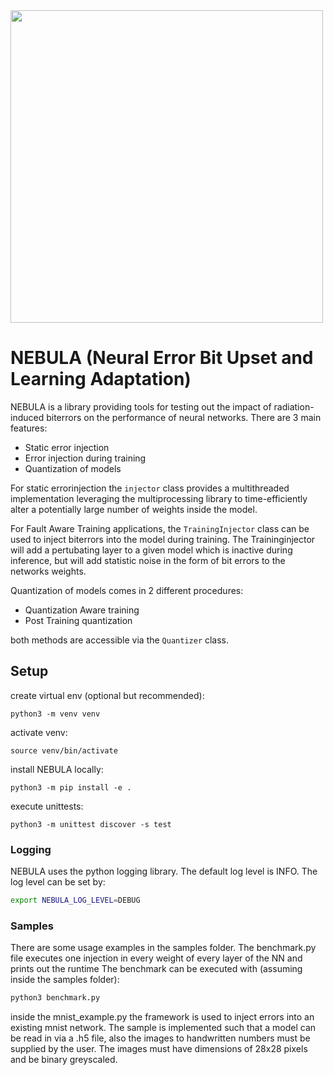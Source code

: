 <img src="https://github.com/user-attachments/assets/0a09265f-17f7-4ac2-b405-72ce12dd21f5" height="500px">

# NEBULA (Neural Error Bit Upset and Learning Adaptation)
NEBULA is a library providing tools for testing out the impact of radiation-induced biterrors
on the performance of neural networks.
There are 3 main features:
- Static error injection
- Error injection during training
- Quantization of models

For static errorinjection the `injector` class provides a multithreaded implementation
leveraging the multiprocessing library to time-efficiently alter a potentially large number of weights
inside the model.

For Fault Aware Training applications, the `TrainingInjector` class can be used to inject biterrors into
the model during training. The Traininginjector will add a pertubating layer to a given model which
is inactive during inference, but will add statistic noise in the form of bit errors to the networks weights.

Quantization of models comes in 2 different procedures:
- Quantization Aware training
- Post Training quantization

both methods are accessible via the `Quantizer` class.


## Setup
create virtual env (optional but recommended):
```(bash)
python3 -m venv venv
```

activate venv:
```(bash)
source venv/bin/activate
```

install NEBULA locally:
```(bash)
python3 -m pip install -e .
```

execute unittests:
```(bash)
python3 -m unittest discover -s test
```

### Logging
NEBULA uses the python logging library. The default log level is INFO.
The log level can be set by:
```bash
export NEBULA_LOG_LEVEL=DEBUG
```


### Samples
There are some usage examples in the samples folder.
The benchmark.py file executes one injection in every weight of every layer of the NN and prints out the runtime
The benchmark can be executed with (assuming inside the samples folder):

```bash
python3 benchmark.py
```

inside the mnist_example.py the framework is used to inject errors into an existing mnist network.
The sample is implemented such that a model can be read in via a .h5 file, also the images to handwritten
numbers must be supplied by the user. The images must have dimensions of 28x28 pixels and be
binary greyscaled.
